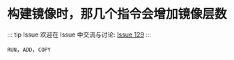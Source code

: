 # 构建镜像时，那几个指令会增加镜像层数



::: tip Issue 
 欢迎在 Issue 中交流与讨论: [Issue 129](https://github.com/shfshanyue/Daily-Question/issues/129) 
:::

`RUN`，`ADD`，`COPY`